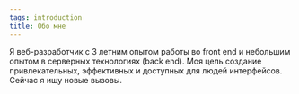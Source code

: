 ```yaml
---
tags: introduction
title: Обо мне
---
```


Я веб-разработчик с 3 летним опытом работы во front end и небольшим опытом в серверных технологиях (back end). Моя цель создание привлекательных, эффективных и доступных для людей интерфейсов. Сейчас я ищу новые вызовы.